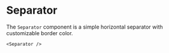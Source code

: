 # Separator

The `Separator` component is a simple horizontal separator with customizable border color.

```tsx
<Separator />
```
